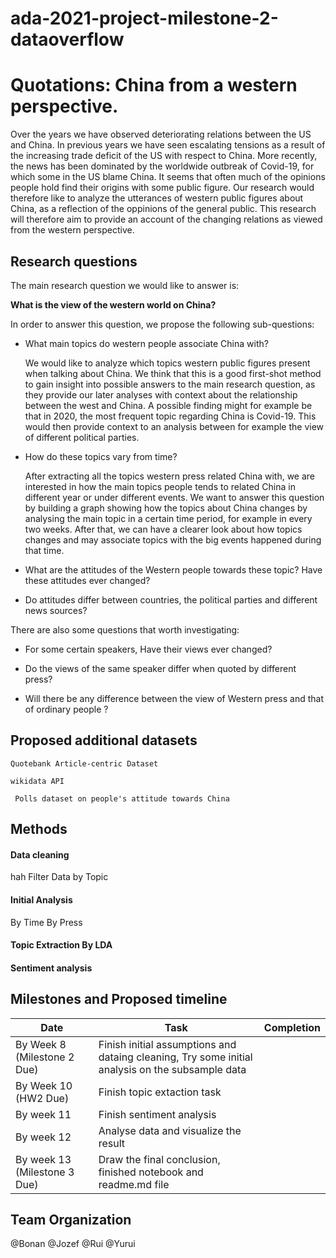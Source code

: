 # ada-2021-project-milestone-2-dataoverflow

# Quotations: China from a western perspective.
Over the years we have observed deteriorating relations between the US and China. In previous years we have seen escalating tensions as a result of the increasing trade deficit of the US with respect to China. More recently, the news has been dominated by the worldwide outbreak of Covid-19, for which some in the US blame China. It seems that often much of the opinions people hold find their origins with some public figure. Our research would therefore like to analyze the utterances of western public figures about China, as a reflection of the oppinions of the general public. This research will therefore aim to provide an account of the changing relations as viewed from the western perspective. 

## Research questions

The main research question we would like to answer is:

**What is the view of the western world on China?**

In order to answer this question, we propose the following sub-questions:

- What main topics do western people associate China with?

    We would like to analyze which topics western public figures present when talking about China. We think that this is a good first-shot method to gain insight into possible answers to the main research question, as they provide our later analyses with context about the relationship between the west and China. A possible finding might for example be that in 2020, the most frequent topic regarding China is Covid-19. This would then provide context to an analysis between for example the view of different political parties.

- How do these topics vary from time?

   After extracting all the topics western press related China with, we are interested in how the main topics people tends to related China in different year or under different events. We want to answer this question by building a graph showing how the topics about China changes by analysing the main topic in a certain time period, for example in every two weeks. After that, we can have a clearer look about how topics changes and may associate topics with the big events happened during that time.
    
- What are the attitudes of the Western people towards these topic? Have these attitudes ever changed?
   

- Do attitudes differ between countries, the political parties and different news sources?

There are also some questions that worth investigating:

- For some certain speakers, Have their views ever changed?

- Do the views of the same speaker differ when quoted by different press?

- Will there be any difference between the view of Western press and that of ordinary people ?

## Proposed additional datasets
` Quotebank Article-centric Dataset `

` wikidata API `

` Polls dataset on people's attitude towards China`

## Methods

#### Data cleaning
hah
Filter Data by Topic

#### Initial Analysis

By Time
By Press

#### Topic Extraction By LDA

#### Sentiment analysis 



## Milestones and Proposed timeline
|  Date |  Task    |  Completion    |
| ---- | ---- | ---- |
|  By Week 8 (Milestone 2 Due)   |    Finish initial assumptions and dataing cleaning, Try some initial analysis on the subsample data  |      |
|  By Week 10 (HW2 Due)   |   Finish topic extaction task   |      |
|  By week 11    |   Finish sentiment analysis     |      |
|  By week 12   |    Analyse data and visualize the result |      |
|  By week 13 (Milestone 3 Due)  |   Draw the final conclusion, finished notebook and readme.md file    |      |




## Team Organization
@Bonan
@Jozef
@Rui
@Yurui
